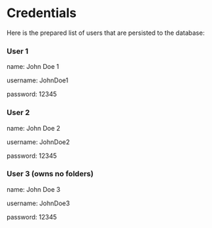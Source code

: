 # Credentials

Here is the prepared list of users that are persisted to the database:

### User 1

name: John Doe 1

username: JohnDoe1

password: 12345

### User 2

name: John Doe 2

username: JohnDoe2

password: 12345

### User 3 (owns no folders)

name: John Doe 3

username: JohnDoe3

password: 12345

